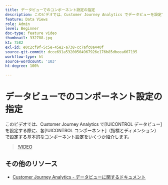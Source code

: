 ```yaml
---
title: データビューでのコンポーネント設定の指定
description: このビデオでは、Customer Journey Analytics でデータビューを設定する際に、各コンポーネント（指標とディメンション）で設定する基本的なコンポーネント設定をいくつか紹介します。
feature: Data Views
role: Admin
level: Beginner
doc-type: feature video
thumbnail: 332788.jpg
kt: 7582
exl-id: e0c2cf9f-5c5e-45e2-a738-cc7afc0a440f
source-git-commit: dcce691a53200504967926e176b85dbeea667195
workflow-type: ht
source-wordcount: '103'
ht-degree: 100%

---
```


# データビューでのコンポーネント設定の指定

このビデオでは、Customer Journey Analytics で[!UICONTROL データビュー]を設定する際に、各[!UICONTROL コンポーネント]（指標とディメンション）で設定する基本的なコンポーネント設定をいくつか紹介します。

>[!VIDEO](https://video.tv.adobe.com/v/332788/?quality=12&learn=on)

## その他のリソース

* [Customer Journey Analytics - データビューに関するドキュメント](https://experienceleague.adobe.com/docs/analytics-platform/using/cja-dataviews/create-dataview.html?lang=ja)
